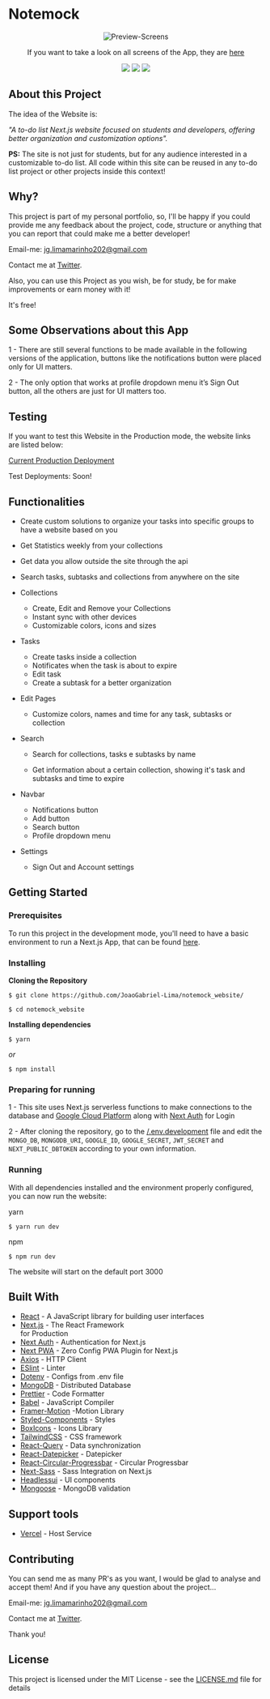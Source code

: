 # Notemock

<p align="center">
<img src="https://github.com/JoaoGabriel-Lima/notemock_website/blob/main/dashboard.jpg" alt="Preview-Screens">
</p>
<p align="center">If you want to take a look on all screens of the App, they are <a href="https://drive.google.com/drive/folders/175RmjnyOH-J2R4tSrEWI8W_R4w8CnLcM?usp=sharing">here</a>
</p>

<p align="center">
<img src="https://img.shields.io/github/checks-status/JoaoGabriel-Lima/notemock_website/main">
<img src="https://img.shields.io/badge/-unfinished-orange">
<img src="https://img.shields.io/github/languages/top/JoaoGabriel-Lima/notemock_website">
</p>

## About this Project

The idea of the Website is:

_"A to-do list Next.js website focused on students and developers, offering better organization and customization options"._

**PS:** The site is not just for students, but for any audience interested in a customizable to-do list. All code within this site can be reused in any to-do list project or other projects inside this context!

## Why?

This project is part of my personal portfolio, so, I'll be happy if you could provide me any feedback about the project, code, structure or anything that you can report that could make me a better developer!

Email-me: jg.limamarinho202@gmail.com

Contact me at [Twitter](https://twitter.com/juaozin__).

Also, you can use this Project as you wish, be for study, be for make improvements or earn money with it!

It's free!

## Some Observations about this App

1 - There are still several functions to be made available in the following versions of the application, buttons like the notifications button were placed only for UI matters.

2 - The only option that works at profile dropdown menu it’s Sign Out button, all the others are just for UI matters too.

## Testing

If you want to test this Website in the Production mode, the website links are listed below:

[Current Production Deployment](https://notemock-website.vercel.app/)

Test Deployments: Soon!

## Functionalities

- Create custom solutions to organize your tasks into specific groups to have a website based on you

- Get Statistics weekly from your collections

- Get data you allow outside the site through the api

- Search tasks, subtasks and collections from anywhere on the site

- Collections

  - Create, Edit and Remove your Collections
  - Instant sync with other devices
  - Customizable colors, icons and sizes

- Tasks

  - Create tasks inside a collection
  - Notificates when the task is about to expire
  - Edit task
  - Create a subtask for a better organization

- Edit Pages

  - Customize colors, names and time for any task, subtasks or collection

- Search

  - Search for collections, tasks e subtasks by name

  - Get information about a certain collection, showing it's task and subtasks and time to expire

- Navbar

  - Notifications button
  - Add button
  - Search button
  - Profile dropdown menu

- Settings
  - Sign Out and Account settings

## Getting Started

### Prerequisites

To run this project in the development mode, you'll need to have a basic environment to run a Next.js App, that can be found [here](https://nextjs.org/learn/basics/create-nextjs-app?utm_source=next-site&utm_medium=homepage-cta&utm_campaign=next-website).

### Installing

**Cloning the Repository**

```
$ git clone https://github.com/JoaoGabriel-Lima/notemock_website/

$ cd notemock_website
```

**Installing dependencies**

```
$ yarn
```

_or_

```
$ npm install
```

### Preparing for running

1 - This site uses Next.js serverless functions to make connections to the database and [Google Cloud Platform](https://console.developers.google.com/) along with [Next Auth](https://next-auth.js.org/) for Login

2 - After cloning the repository, go to the [/.env.development](https://github.com/JoaoGabriel-Lima/notemock_website/blob/main/.env.development) file and edit the `MONGO_DB`, `MONGODB_URI`, `GOOGLE_ID`, `GOOGLE_SECRET`, `JWT_SECRET` and `NEXT_PUBLIC_DBTOKEN` according to your own information.

### Running

With all dependencies installed and the environment properly configured, you can now run the website:

yarn

```
$ yarn run dev
```

npm

```
$ npm run dev
```

The website will start on the default port 3000

## Built With

- [React](https://reactjs.org/) - A JavaScript library for building user interfaces
- [Next.js](https://nextjs.org/) - The React Framework  
  for Production
- [Next Auth](https://next-auth.js.org/) - Authentication for Next.js
- [Next PWA](https://github.com/shadowwalker/next-pwa) - Zero Config PWA Plugin for Next.js
- [Axios](https://github.com/axios/axios) - HTTP Client
- [ESlint](https://eslint.org/) - Linter
- [Dotenv](https://github.com/motdotla/dotenv) - Configs from .env file
- [MongoDB](https://www.mongodb.com/) - Distributed Database
- [Prettier](https://prettier.io/) - Code Formatter
- [Babel](https://babeljs.io/) - JavaScript Compiler
- [Framer-Motion](https://www.framer.com/motion/) -Motion Library
- [Styled-Components](https://www.styled-components.com/) - Styles
- [BoxIcons](https://boxicons.com/) - Icons Library
- [TailwindCSS](https://tailwindcss.com/) - CSS framework
- [React-Query](https://react-query.tanstack.com/) - Data synchronization
- [React-Datepicker](https://github.com/Hacker0x01/react-datepicker) - Datepicker
- [React-Circular-Progressbar](https://github.com/kevinsqi/react-circular-progressbar) - Circular Progressbar
- [Next-Sass](https://github.com/vercel/next-plugins/tree/master/packages/next-sass) - Sass Integration on Next.js
- [Headlessui](https://headlessui.dev/) - UI components
- [Mongoose](https://mongoosejs.com/) - MongoDB validation

## Support tools

- [Vercel](https://vercel.com/) - Host Service

## Contributing

You can send me as many PR's as you want, I would be glad to analyse and accept them! And if you have any question about the project...

Email-me: jg.limamarinho202@gmail.com

Contact me at [Twitter](https://twitter.com/juaozin__).

Thank you!

## License

This project is licensed under the MIT License - see the [LICENSE.md](https://github.com/JoaoGabriel-Lima/notemock_website/blob/main/LICENSE) file for details
